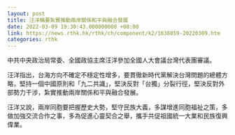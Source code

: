 ```yaml
---
layout: post
title: 汪洋稱要紮實推動兩岸關係和平與融合發展
date: 2022-03-09 19:30:43.000000000 +08:00
link: https://news.rthk.hk/rthk/ch/component/k2/1638059-20220309.htm
categories: rthk
---
```


中共中央政治局常委、全國政協主席汪洋參加全國人大會議台灣代表團審議。

汪洋指出，台海方向不確定不穩定性增多，要貫徹新時代黨解決台灣問題的總體方略，堅持一個中國原則和「九二共識」，堅決反對「台獨」分裂行徑，堅決反對外部勢力干涉，紮實推動兩岸關係和平與融合發展。

汪洋又說，兩岸同胞要把握歷史大勢，堅守民族大義，多謀增進同胞福祉之策，多做加強交流合作之事，多為促進心靈契合之舉，攜手共促祖國統一大業和民族復興偉業。
